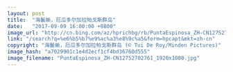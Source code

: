 ```yaml
---
layout: post
title:  "海鬣蜥，厄瓜多尔加拉帕戈斯群岛"
date:   "2017-09-09 16:00:00 +0800"
image_url: "http://cn.bing.com/az/hprichbg/rb/PuntaEspinosa_ZH-CN12752702761_1920x1080.jpg"
link: "/search?q=%e6%b5%b7%e9%ac%a3%e8%9c%a5&form=hpcapt&mkt=zh-cn"
copyright: "海鬣蜥，厄瓜多尔加拉帕戈斯群岛 (© Tui De Roy/Minden Pictures)"
image_hash: "a7029901c1e4d2ecf1cf4bd36760d555"
image_filename: "PuntaEspinosa_ZH-CN12752702761_1920x1080.jpg"
---
```

